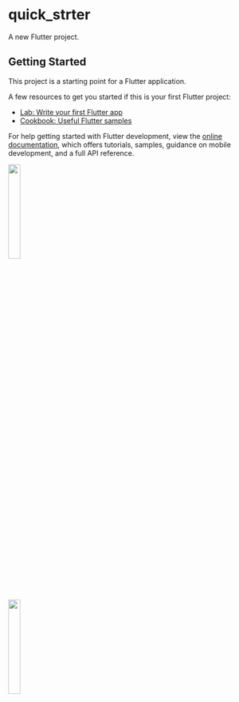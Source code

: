 # quick_strter

A new Flutter project.

## Getting Started

This project is a starting point for a Flutter application.

A few resources to get you started if this is your first Flutter project:

- [Lab: Write your first Flutter app](https://docs.flutter.dev/get-started/codelab)
- [Cookbook: Useful Flutter samples](https://docs.flutter.dev/cookbook)

For help getting started with Flutter development, view the
[online documentation](https://docs.flutter.dev/), which offers tutorials,
samples, guidance on mobile development, and a full API reference.
<p>
<img src="https://user-images.githubusercontent.com/116253963/214765508-49f11ba3-c5b6-4de9-aed7-53f372334f56.PNG" height=22% eidth=22%>
</p>
<p>
<img src="https://user-images.githubusercontent.com/116253963/214766121-bc8c2eb0-eb79-49c2-aabe-c73a5d6ee5ef.PNG" height=22% eidth=22%>
</p>
